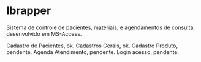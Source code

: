 # Ibrapper
Sistema de controle de pacientes, materiais, e agendamentos de consulta, desenvolvido em MS-Access.

Cadastro de Pacientes, ok.
Cadastros Gerais, ok.
Cadastro Produto, pendente.
Agenda Atendimento, pendente.
Login acesso, pendente.
